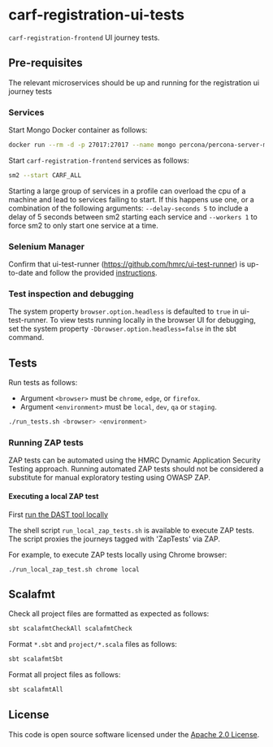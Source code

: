 # carf-registration-ui-tests
`carf-registration-frontend` UI journey tests.

## Pre-requisites
The relevant microservices should be up and running for the registration ui journey tests

### Services

Start Mongo Docker container as follows:

```bash
docker run --rm -d -p 27017:27017 --name mongo percona/percona-server-mongodb:5.0
```

Start `carf-registration-frontend` services as follows:

```bash
sm2 --start CARF_ALL
```
Starting a large group of services in a profile can overload the cpu of a machine and lead to services failing to start.
If this happens use one, or a combination of the following arguments: `--delay-seconds 5` to include a delay of 5
seconds between sm2 starting each service and `--workers 1` to force sm2 to only start one service at a time.

### Selenium Manager

Confirm that ui-test-runner (https://github.com/hmrc/ui-test-runner) is up-to-date and follow the provided [instructions](https://github.com/hmrc/ui-test-runner/blob/main/README.md).


### Test inspection and debugging

The system property `browser.option.headless` is defaulted to `true` in ui-test-runner. To view tests running locally in the browser UI for debugging, set the system property `-Dbrowser.option.headless=false` in the sbt command.

## Tests

Run tests as follows:

* Argument `<browser>` must be `chrome`, `edge`, or `firefox`.
* Argument `<environment>` must be `local`, `dev`, `qa` or `staging`.

```bash
./run_tests.sh <browser> <environment>
```

### Running ZAP tests

ZAP tests can be automated using the HMRC Dynamic Application Security Testing approach. Running
automated ZAP tests should not be considered a substitute for manual exploratory testing using OWASP ZAP.

#### Executing a local ZAP test

First [run the DAST tool locally](https://github.com/hmrc/dast-config-manager/blob/main/README.md#running-zap-locally)

The shell script `run_local_zap_tests.sh` is available to execute ZAP tests. The script proxies the journeys tagged
with 'ZapTests' via ZAP.

For example, to execute ZAP tests locally using Chrome browser:

```
./run_local_zap_test.sh chrome local
```


## Scalafmt

Check all project files are formatted as expected as follows:

```bash
sbt scalafmtCheckAll scalafmtCheck
```

Format `*.sbt` and `project/*.scala` files as follows:

```bash
sbt scalafmtSbt
```

Format all project files as follows:

```bash
sbt scalafmtAll
```

## License

This code is open source software licensed under the [Apache 2.0 License]("http://www.apache.org/licenses/LICENSE-2.0.html").
